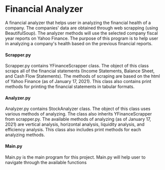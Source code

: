 # Financial Analyzer
A financial analyzer that helps user in analyzing the financial health of a company. The companies' data are obtained through web scrapping (using BeautifulSoup). The analyzer methods will use the selected company fiscal year reports on Yahoo Finance. The purpose of this program is to help user in analyzing a company's health based on the previous financial reports. 

#### Scrapper.py 
Scrapper.py contains YFinanceScrapper class. The object of this class scraps all of the financial statements (Income Statements, Balance Sheet, and Cash Flow Statements). The methods of scraping are based on the html of Yahoo Finance (as of January 17, 2021). This class also contains print methods for printing the financial statements in tabular formats.

#### Analyzer.py
Analyzer.py contains StockAnalyzer class. The object of this class uses various methods of analyzing. The class also inherits YFinanceScrapper from scrapper.py. The available methods of analyzing (as of January 17, 2021) are vertical analysis, horizontal analysis, liquidity analysis, and efficiency analysis. This class also includes print methods for each analyzing methods. 

#### Main.py
Main.py is the main program for this project. Main.py will help user to navigate through the available functions